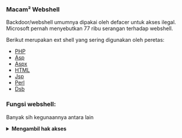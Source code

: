 
### Macam² Webshell

Backdoor/webshell umumnya dipakai oleh defacer untuk akses ilegal. Microsoft pernah menyebutkan 77 ribu serangan terhadap webshell.

Berikut merupakan ext shell yang sering digunakan oleh peretas:
- [PHP](#404)
- [Asp](#404)
- [Aspx](#404)
- [HTML](#404)
- [Jsp](#404)
- [Perl](#404)
- [Dsb](?)

### Fungsi webshell:

Banyak sih kegunaannya antara lain
<details><summary><b>Mengambil hak akses</b></summary>
Website yang mengandung backdoor/webshell biasanya akan mudah dikendalikan. Tapi banyak juga peretas yang hanya ingin mengakses/nitip file saja.
</details>



